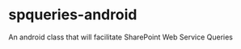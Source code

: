 spqueries-android
=================

An android class that will facilitate SharePoint Web Service Queries

